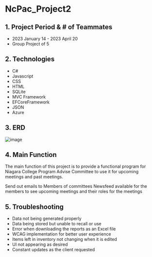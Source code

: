 # NcPac_Project2

## 1. Project Period & # of Teammates
- 2023 January 14 - 2023 April 20
- Group Project of 5
  
## 2. Technologies
- C#
- Javascript
- CSS
- HTML
- SQLite
- MVC Framework
- EFCoreFramework
- JSON
- Azure
  
## 3. ERD
![image](https://github.com/kalex79126/NcPac_Project/assets/122379584/982aa990-b081-44f5-aaf2-2db3c7e8787a)

   
     
## 4. Main Function
   The main function of this project is to provide a functional program for Niagara College Program Advise Committee to use it for upcoming meetings and past meetings.

   Send out emails to Members of committees
   Newsfeed available for the members to see upcoming meetings and their roles for the meetings
   
## 5. Troubleshooting
- Data not being generated properly
- Data being stored but unable to recall or use
- Error when downloading the reports as an Excel file
- WCAG implementation for better user experience
- Items left in inventory not changing when it is edited
- UI not appearing as desired
- Constant updates as the client requested
